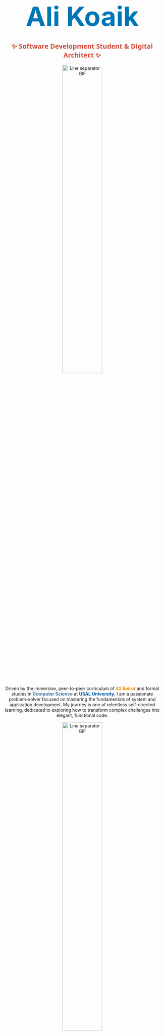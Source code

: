 
# <div align="center"><span style="color:#0077B5; font-size:3em; font-weight:bold;">Ali Koaik</span></div>
<h2 align="center"><span style="color:#D14836; font-family: 'Segoe UI', Tahoma, Geneva, Verdana, sans-serif;">✨ Software Development Student & Digital Architect ✨</span></h2>

<div align="center">
  <img src="https://user-images.githubusercontent.com/73097560/115834477-dbab4500-a447-11eb-908a-139a6edaec5c.gif" width="50%" alt="Line separator GIF">
</div>

<p align="center">
Driven by the immersive, peer-to-peer curriculum of <span style="color:#ED8B00; font-weight:bold;">42 Beirut</span> and formal studies in <span style="color:#3776AB; font-weight:bold;">Computer Science</span> at <span style="color:#00599C; font-weight:bold;">USAL University</span>, I am a passionate problem-solver focused on mastering the fundamentals of system and application development. My journey is one of relentless self-directed learning, dedicated to exploring how to transform complex challenges into elegant, functional code.
</p>

<div align="center">
  <img src="https://user-images.githubusercontent.com/73097560/115834477-dbab4500-a447-11eb-908a-139a6edaec5c.gif" width="50%" alt="Line separator GIF">
</div>

## <div align="center"><span style="color:#4EAA25; font-size:2em;">🛠️ My Digital Forge: Current Studies & Focus</span></div>

<p align="center">
My learning path is built on versatility, starting with the foundational power of <span style="color:#00599C; font-weight:bold;">C</span> and expanding into full-stack application development. I prioritize understanding core concepts over simple implementation.
</p>

<div align="center">
  <h3><span style="color:#F7DF1E;">Programming Languages</span></h3>
  <img src="https://img.shields.io/badge/C-00599C?style=for-the-badge&logo=c&logoColor=white" alt="C" />
  <img src="https://img.shields.io/badge/Python-3776AB?style=for-the-badge&logo=python&logoColor=white" alt="Python" />
  <img src="https://img.shields.io/badge/JavaScript-F7DF1E?style=for-the-badge&logo=javascript&logoColor=black" alt="JavaScript" />
  <img src="https://img.shields.io/badge/Java-ED8B00?style=for-the-badge&logo=java&logoColor=white" alt="Java" />
  <img src="https://img.shields.io/badge/Bash-4EAA25?style=for-the-badge&logo=gnu-bash&logoColor=white" alt="Bash" />

  <h3><span style="color:#7952B3;">Web Technologies & Databases</span></h3>
  <img src="https://img.shields.io/badge/Flask-000000?style=for-the-badge&logo=flask&logoColor=white" alt="Flask" />
  <img src="https://img.shields.io/badge/Bootstrap-7952B3?style=for-the-badge&logo=bootstrap&logoColor=white" alt="Bootstrap" />
  <img src="https://img.shields.io/badge/MySQL-4479A1?style=for-the-badge&logo=mysql&logoColor=white" alt="MySQL" />

  <h3><span style="color:#F05032;">Tools & Operating Systems</span></h3>
  <img src="https://img.shields.io/badge/Git-F05032?style=for-the-badge&logo=git&logoColor=white" alt="Git" />
  <img src="https://img.shields.io/badge/Linux-FCC624?style=for-the-badge&logo=linux&logoColor=black" alt="Linux" />
</div>

<div align="center">
  <img src="https://user-images.githubusercontent.com/73097560/115834477-dbab4500-a447-11eb-908a-139a6edaec5c.gif" width="50%" alt="Line separator GIF">
</div>

## <div align="center"><span style="color:#ED8B00; font-size:2em;">🔭 Current Path & Future Horizons</span></div>

<p align="center">
My studies emphasize independent project execution, pushing me to deeply understand the core concepts behind every tool I use. My focus is on expanding my knowledge and translating theory into practice.
</p>

-   <span style="color:#0077B5;">**<img src="https://img.icons8.com/color/25/000000/brain.png" alt="Brain Icon"/> Fundamental Problem-Solving**</span>: Developing strong algorithmic thinking, a core strength gained through the peer-to-peer projects at 42.
-   <span style="color:#3776AB;">**<img src="https://img.icons8.com/color/25/000000/internet.png" alt="Globe Icon"/> Full Stack Exploration**</span>: Actively learning how to integrate front-end design with robust backend logic and database management.
-   <span style="color:#ED8B00;">**<img src="https://img.icons8.com/color/25/000000/android-os.png" alt="Android Icon"/> Mobile Development**</span>: Currently studying **Java** for Android Studio and exploring cross-platform frameworks to build mobile applications.
-   <span style="color:#F05032;">**<img src="https://img.icons8.com/color/25/000000/3d-printer.png" alt="3D Printer Icon"/> 3D Graphics & Rendering**</span>: Starting to explore the principles of visual computation and creating interactive media.

<div align="center">
  <img src="https://user-images.githubusercontent.com/73097560/115834477-dbab4500-a447-11eb-908a-139a6edaec5c.gif" width="50%" alt="Line separator GIF">
</div>

## <div align="center"><span style="color:#FCC624; font-size:2em;">🤝 Let's Connect & Explore!</span></div>

<p align="center">
I'm always eager to meet others in the technology community, discuss open-source ideas, or collaborate on new learning projects.
</p>

<p align="center">
<a href="https://www.linkedin.com/in/ali-koaik-86a4b4272" target="_blank">
  <img src="https://img.shields.io/badge/LinkedIn-0077B5?style=for-the-badge&logo=linkedin&logoColor=white" alt="LinkedIn Badge"/>
</a>
<a href="mailto:alikoaik004@gmail.com" target="_blank">
  <img src="https://img.shields.io/badge/Gmail-D14836?style=for-the-badge&logo=gmail&logoColor=white" alt="Gmail Badge"/>
</a>
</p>

<h3 align="center">
    <span style="color:#4479A1; font-style:italic;">Go around!</span> Dive into my repositories below and see the projects I'm building as I progress on my learning journey—I'd love your feedback and collaboration.
</h3>

<p align="center">
✨ <span style="color:#F7DF1E; font-weight:bold;">Thank you for visiting my digital space. The best is yet to be coded!</span>
</p>

<div align="center">
  <img src="https://64.media.tumblr.com/f0449d0dd4b8d7814b744ec78d052b04/tumblr_p9o841wXb31vc9j9eo1_500.gifv" width="100%" alt="Coding Background GIF">
</div>

